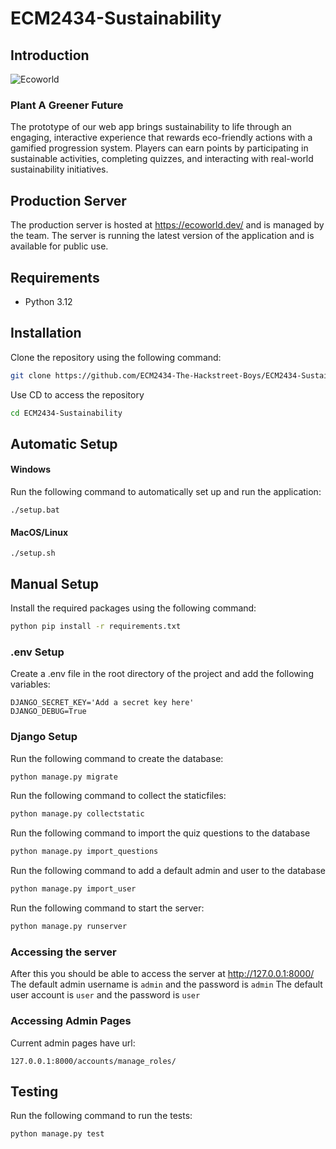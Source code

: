 # ECM2434-Sustainability

## Introduction
![Ecoworld](https://ecoworld.dev/static/resources/Logo.webp)
### Plant A Greener Future

The prototype of our web app brings sustainability to life through an engaging, interactive experience that rewards eco-friendly actions with a gamified progression system. Players can earn points by participating in sustainable activities, completing quizzes, and interacting with real-world sustainability initiatives.


## Production Server
The production server is hosted at https://ecoworld.dev/ and is managed by the team. The server is running the latest version of the application and is available for public use.

## Requirements
- Python 3.12

## Installation
Clone the repository using the following command:
```bash
git clone https://github.com/ECM2434-The-Hackstreet-Boys/ECM2434-Sustainability.git
```
Use CD to access the repository
```bash
cd ECM2434-Sustainability
```


## Automatic Setup
#### Windows
Run the following command to automatically set up and run the application:
```Console
./setup.bat
```

#### MacOS/Linux
```Console
./setup.sh
```


## Manual Setup

Install the required packages using the following command:
```bash
python pip install -r requirements.txt
```


### .env Setup
Create a .env file in the root directory of the project and add the following variables:
```dotenv
DJANGO_SECRET_KEY='Add a secret key here'
DJANGO_DEBUG=True
```
### Django Setup
Run the following command to create the database:
```bash
python manage.py migrate
```
Run the following command to collect the staticfiles:
```bash
python manage.py collectstatic
```
Run the following command to import the quiz questions to the database
```bash
python manage.py import_questions
```
Run the following command to add a default admin and user to the database
```bash
python manage.py import_user
```
Run the following command to start the server:
```bash
python manage.py runserver
```

### Accessing the server
After this you should be able to access the server at http://127.0.0.1:8000/
The default admin username is `admin` and the password is `admin`
The default user account is `user` and the password is `user`

### Accessing Admin Pages
Current admin pages have url:
```djangourlpath
127.0.0.1:8000/accounts/manage_roles/
```


## Testing
Run the following command to run the tests:
```bash 
python manage.py test
```